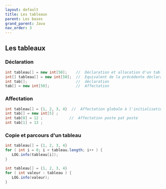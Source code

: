 ```yaml
---
layout: default
title: Les tableaux
parent: Les bases
grand_parent: Java
nav_order: 3
---
```


## Les tableaux

### Déclaration

```java
int tableau[] = new int[50];    //  Déclaration et allocation d'un tableau de taille de 50
int[] tableau[] = new int[50];  //  Equivalent de la précédente déclaration, svt privilégié
int tab[];                      //  déclaration
tab[] = new int[50];            //  Affectation
```

### Affectation

```java
int tableau[] = {1, 2, 3, 4}  //  Affectation globale à l'initialisation
int tab[] = new int[5] ;
int tab[0] = 12 ;            //  Affectation poste pat poste
int tab[1] = 13 ;
```

### Copie et parcours d'un tableau

```java
int tableau[] = {1, 2, 3, 4}
for ( int i = 0; i < tableau.length; i++ ) {
   LOG.info(tableau[i]);
}
```

```java
int tableau[] = {1, 2, 3, 4}
for ( int valeur : tableau ) {
   LOG.info(valeur);
}
```
